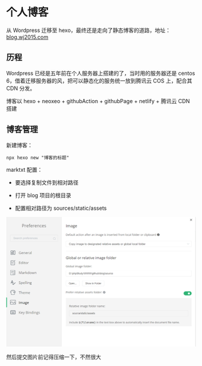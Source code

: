 # 个人博客

从 Wordpress 迁移至 hexo，最终还是走向了静态博客的道路，地址： [blog.wj2015.com](https://blog.wj2015.com/)

## 历程

Wordpress 已经是五年前在个人服务器上搭建的了，当时用的服务器还是 centos 6，借着迁移服务器的风，把可以静态化的服务统一放到腾讯云 COS 上，配合其 CDN 分发。

博客以 hexo + neoxeo + githubAction + githubPage + netlify + 腾讯云 CDN 搭建

## 博客管理

新建博客：

```shell
npx hexo new "博客的标题"
```

marktxt 配置：

- 要选择复制文件到相对路径

- 打开 blog 项目的根目录

- 配置相对路径为 sources/static/assets

![](source/static/assets/2023-02-20-23-29-08-image.png)

然后提交图片前记得压缩一下，不然很大

